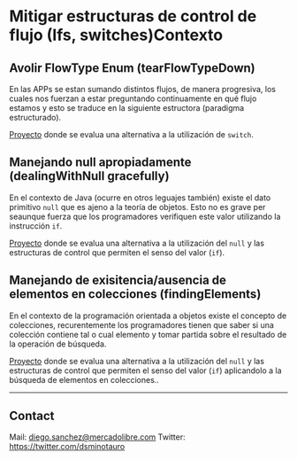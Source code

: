 # Mitigar estructuras de control de flujo (Ifs, switches)Contexto

## Avolir FlowType Enum (tearFlowTypeDown)

En las APPs se estan sumando distintos flujos, de manera progresiva, los cuales nos fuerzan a estar preguntando continuamente en qué flujo estamos y esto se traduce en la siguiente estructora (paradigma estructurado). 

[Proyecto][tearFlowTypeDown] donde se evalua una alternativa a la utilización de ```switch```.


## Manejando null apropiadamente (dealingWithNull gracefully)

En el contexto de Java (ocurre en otros leguajes también) existe el dato primitivo ```null``` que es ajeno a la teoría de objetos. Esto no es grave per seaunque fuerza que los programadores verifiquen este valor utilizando la instrucción ```if```. 

[Proyecto][dealingWithNull] donde se evalua una alternativa a la utilización del ```null``` y las estructuras de control que permiten el senso del valor (```if```).



## Manejando de exisitencia/ausencia de elementos en colecciones (findingElements)

En el contexto de la programación orientada a objetos existe el concepto de colecciones, recurentemente los programadores tienen que saber si una colección contiene tal o cual elemento y tomar partida sobre el resultado de la operación de búsqueda. 

[Proyecto][findingElements] donde se evalua una alternativa a la utilización del ```null``` y las estructuras de control que permiten el senso del valor (```if```) aplicandolo a la búsqueda de elementos en colecciones..


---

## Contact

Mail: diego.sanchez@mercadolibre.com
Twitter: https://twitter.com/dsminotauro


[tearFlowTypeDown]: ./tearFlowTypeDown
[dealingWithNull]: ./dealingWithNull
[findingElements]: ./findingElements
